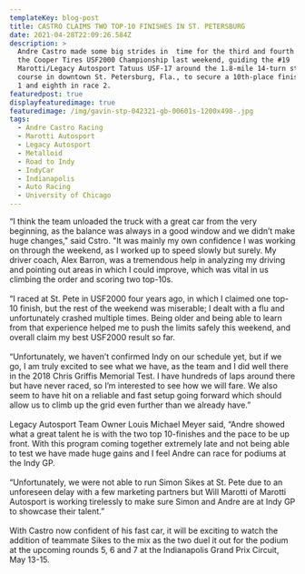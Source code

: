 ```yaml
---
templateKey: blog-post
title: CASTRO CLAIMS TWO TOP-10 FINISHES IN ST. PETERSBURG
date: 2021-04-28T22:09:26.584Z
description: >
  Andre Castro made some big strides in  time for the third and fourth rounds of
  the Cooper Tires USF2000 Championship last weekend, guiding the #19
  Marotti/Legacy Autosport Tatuus USF-17 around the 1.8-mile 14-turn street
  course in downtown St. Petersburg, Fla., to secure a 10th-place finish in race
  1 and eighth in race 2. 
featuredpost: true
displayfeaturedimage: true
featuredimage: /img/gavin-stp-042321-gb-00601s-1200x498-.jpg
tags:
  - Andre Castro Racing
  - Marotti Autosport
  - Legacy Autosport
  - Metalloid
  - Road to Indy
  - IndyCar
  - Indianapolis
  - Auto Racing
  - University of Chicago
---
```



“I think the team unloaded the truck with a great car from the very beginning, as the balance was always in a good window and we didn’t make huge changes," said Cstro. "It was mainly my own confidence I was working on through the weekend, as I worked up to speed slowly but surely. My driver coach, Alex Barron, was a tremendous help in analyzing my driving and pointing out areas in which I could improve, which was vital in us climbing the order and scoring two top-10s.\
\
“I raced at St. Pete in USF2000 four years ago, in which I claimed one top-10 finish, but the rest of the weekend was miserable; I dealt with a flu and unfortunately crashed multiple times. Being older and being able to learn from that experience helped me to push the limits safely this weekend, and overall claim my best USF2000 result so far.\
\
“Unfortunately, we haven’t confirmed Indy on our schedule yet, but if we go, I am truly excited to see what we have, as the team and I did well there in the 2018 Chris Griffis Memorial Test. I have hundreds of laps around there but have never raced, so I’m interested to see how we will fare. We also seem to have hit on a reliable and fast setup going forward which should allow us to climb up the grid even further than we already have.”\
\
Legacy Autosport Team Owner Louis Michael Meyer said, “Andre showed what a great talent he is with the two top 10-finishes and the pace to be up front. With this program coming together extremely late and not being able to test we have made huge gains and I feel Andre can race for podiums at the Indy GP.\
\
“Unfortunately, we were not able to run Simon Sikes at St. Pete due to an unforeseen delay with a few marketing partners but Will Marotti of Marotti Autosport is working tirelessly to make sure Simon and Andre are at Indy GP to showcase their talent.”\
\
With Castro now confident of his fast car, it will be exciting to watch the addition of teammate Sikes to the mix as the two duel it out for the podium at the upcoming rounds 5, 6 and 7 at the Indianapolis Grand Prix Circuit, May 13-15.